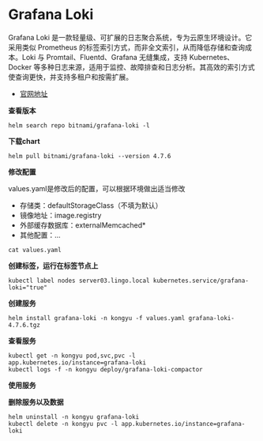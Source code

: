 # Grafana Loki

Grafana Loki 是一款轻量级、可扩展的日志聚合系统，专为云原生环境设计。它采用类似 Prometheus 的标签索引方式，而非全文索引，从而降低存储和查询成本。Loki 与 Promtail、Fluentd、Grafana 无缝集成，支持 Kubernetes、Docker 等多种日志来源，适用于监控、故障排查和日志分析。其高效的索引方式使查询更快，并支持多租户和按需扩展。

- [官网地址](https://grafana.com/oss/loki/)



**查看版本**

```
helm search repo bitnami/grafana-loki -l
```

**下载chart**

```
helm pull bitnami/grafana-loki --version 4.7.6
```

**修改配置**

values.yaml是修改后的配置，可以根据环境做出适当修改

- 存储类：defaultStorageClass（不填为默认）
- 镜像地址：image.registry
- 外部缓存数据库：externalMemcached*
- 其他配置：...

```
cat values.yaml
```

**创建标签，运行在标签节点上**

```
kubectl label nodes server03.lingo.local kubernetes.service/grafana-loki="true"
```

**创建服务**

```
helm install grafana-loki -n kongyu -f values.yaml grafana-loki-4.7.6.tgz
```

**查看服务**

```
kubectl get -n kongyu pod,svc,pvc -l app.kubernetes.io/instance=grafana-loki
kubectl logs -f -n kongyu deploy/grafana-loki-compactor
```

**使用服务**



**删除服务以及数据**

```
helm uninstall -n kongyu grafana-loki
kubectl delete -n kongyu pvc -l app.kubernetes.io/instance=grafana-loki
```

